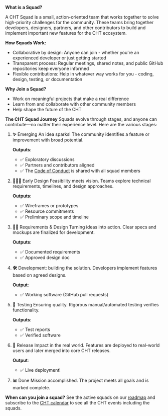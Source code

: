   **What is a Squad?**

A CHT Squad is a small, action-oriented team that works together to solve high-priority challenges for the community. These teams bring together developers, designers, partners, and other contributors to build and implement important new features for the CHT ecosystem.

**How Squads Work:**

- Collaborative by design: Anyone can join - whether you're an experienced developer or just getting started
- Transparent process: Regular meetings, shared notes, and public GitHub repositories keep everyone informed
- Flexible contributions: Help in whatever way works for you - coding, design, testing, or documentation

**Why Join a Squad?**
- Work on meaningful projects that make a real difference
- Learn from and collaborate with other community members
- Help shape the future of the CHT


**The CHT Squad Journey**
Squads evolve through stages, and anyone can contribute—no matter their experience level. Here are the various stages:

1. **✨** Emerging
An idea sparks! The community identifies a feature or improvement with broad potential.

      **Outputs**:
      - ✅ Exploratory discussions
      - ✅ Partners and contributors aligned
      - ✅ The [Code of Conduct](https://docs.communityhealthtoolkit.org/community/contributing/code-of-conduct/) is shared with all squad members

2. **🧑🏼‍🎨** Early Design
Feasibility meets vision. Teams explore technical requirements, timelines, and design approaches.

      **Outputs**:
      - ✅ Wireframes or prototypes
      - ✅ Resource commitments
      - ✅ Preliminary scope and timeline

3. **💪🏼** Requirements & Design
Turning ideas into action. Clear specs and mockups are finalized for development.

      **Outputs**:
      - ✅ Documented requirements
      - ✅ Approved design doc

4. **🛠️** Development:
building the solution. 
Developers implement features based on agreed designs.

      **Output**:
      - ✅ Working software (GitHub pull requests)

5. **🧪** Testing
Ensuring quality. Rigorous manual/automated testing verifies functionality.

      **Outputs**:
      - ✅ Test reports
      - ✅ Verified software

6. **🚀** Release
Impact in the real world. Features are deployed to real-world users and later merged into core CHT releases.

      **Output**:
      - ✅ Live deployment!

7. **📊** Done
Mission accomplished. The project meets all goals and is marked complete.

**When can you join a squad?**
See the active squads on our [roadmap](https://github.com/orgs/medic/projects/112/views/24) and subscribe to the [CHT calendar](https://docs.communityhealthtoolkit.org/community/events/) to see all the CHT events including the squads.

